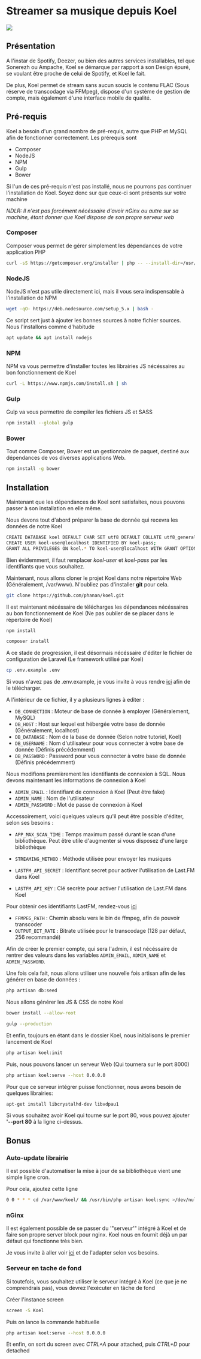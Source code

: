 # Streamer sa musique depuis Koel

![](/koel.png)

## Présentation

A l'instar de Spotify, Deezer, ou bien des autres services
installables, tel que Sonerezh ou Ampache, Koel se démarque par rapport
à son Design épuré, se voulant être proche de celui de Spotify, et Koel
le fait.

De plus, Koel permet de stream sans aucun soucis le contenu FLAC (Sous
réserve de transcodage via FFMpeg), dispose d'un système de gestion de
compte, mais également d'une interface mobile de qualité.

## Pré-requis

Koel a besoin d'un grand nombre de pré-requis, autre que PHP et MySQL
afin de fonctionner correctement. Les prérequis sont

  * Composer
  * NodeJS
  * NPM
  * Gulp
  * Bower

Si l'un de ces pré-requis n'est pas installé, nous ne pourrons pas
continuer l'installation de Koel. Soyez donc sur que ceux-ci sont
présents sur votre machine

*NDLR: Il n'est pas forcément nécéssaire d'avoir nGinx ou autre sur sa
machine, étant donner que Koel dispose de son propre serveur web*

### Composer

Composer vous permet de gérer simplement les dépendances de votre
application PHP

```bash
curl -sS https://getcomposer.org/installer | php -- --install-dir=/usr/bin --filename=composer
```

### NodeJS

NodeJS n'est pas utile directement ici, mais il vous sera indispensable
à l'installation de NPM

```bash
wget -qO- https://deb.nodesource.com/setup_5.x | bash -
```

Ce script sert just à ajouter les bonnes sources à notre fichier
sources. Nous l'installons comme d'habitude

```bash
apt update && apt install nodejs
```

### NPM

NPM va vous permettre d'installer toutes les librairies JS nécéssaires
au bon fonctionnement de Koel

```bash
curl -L https://www.npmjs.com/install.sh | sh
```

### Gulp

Gulp va vous permettre de compiler les fichiers JS et SASS

```bash
npm install --global gulp
```

### Bower

Tout comme Composer, Bower est un gestionnaire de paquet, destiné aux
dépendances de vos diverses applications Web.

```bash
npm install -g bower
```

## Installation

Maintenant que les dépendances de Koel sont satisfaites, nous pouvons
passer à son installation en elle même.

Nous devons tout d'abord préparer la base de donnée qui recevra les
données de notre Koel

```bash
CREATE DATABASE koel DEFAULT CHAR SET utf8 DEFAULT COLLATE utf8_general_ci;
CREATE USER koel-user@localhost IDENTIFIED BY koel-pass;
GRANT ALL PRIVILEGES ON koel.* TO koel-user@localhost WITH GRANT OPTION;
```

Bien évidemment, il faut remplacer *koel-user* et *koel-pass* par les
identifiants que vous souhaitez.

Maintenant, nous allons cloner le projet Koel dans notre répertoire Web
(Généralement, /var/www). N'oubliez pas d'installer **git** pour cela.

```bash
git clone https://github.com/phanan/koel.git
```

Il est maintenant nécéssaire de télécharges les dépendances nécéssaires
au bon fonctionnement de Koel (Ne pas oublier de se placer dans le
répertoire de Koel)

```bash
npm install
```

```bash
composer install
```

A ce stade de progression, il est désormais nécéssaire d'éditer le
fichier de configuration de Laravel (Le framework utilisé par Koel)

```bash
cp .env.example .env
```

Si vous n'avez pas de .env.example, je vous invite à vous rendre
[ici](https://github.com/phanan/koel/blob/master/.env.example) afin de
le télécharger.

A l'intérieur de ce fichier, il y a plusieurs lignes à editer :

  * `DB_CONNECTION` : Moteur de base de donnée à employer
    (Généralement, MySQL)
  * `DB_HOST` : Host sur lequel est hébergée votre base de donnée
    (Généralement, localhost)
  * `DB_DATABASE` : Nom de la base de donnée (Selon notre tutoriel,
    Koel)
  * `DB_USERNAME` : Nom d'utilisateur pour vous connecter à votre
    base de donnée (Définis précédemment)
  * `DB_PASSWORD` : Password pour vous connecter à votre base de
    donnée (Définis précédemment)

Nous modifions premièrement les identifiants de connexion à SQL. Nous
devons maintenant les informations de connexion à Koel

  * `ADMIN_EMAIL` : Identifiant de connexion à Koel (Peut être fake)
  * `ADMIN_NAME` : Nom de l'utilisateur
  * `ADMIN_PASSWORD` : Mot de passe de connexion à Koel

Accessoirement, voici quelques valeurs qu'il peut être possible
d'éditer, selon ses besoins :

  * `APP_MAX_SCAN_TIME` : Temps maximum passé durant le scan d'une
    bibliothèque. Peut être utile d'augmenter si vous disposez d'une
    large bibliothèque
  * `STREAMING_METHOD` : Méthode utilisée pour envoyer les musiques

  * `LASTFM_API_SECRET` : Identifiant secret pour activer
    l'utilisation de Last.FM dans Koel
  * `LASTFM_API_KEY` : Clé secrète pour activer l'utilisation de
    Last.FM dans Koel

Pour obtenir ces identifiants LastFM, rendez-vous
[ici](http://www.last.fm/api/account/create)

  * `FFMPEG_PATH` : Chemin absolu vers le bin de ffmpeg, afin de
    pouvoir transcoder
  * `OUTPUT_BIT_RATE` : Bitrate utilisée pour le transcodage (128 par
    défaut, 256 recommandé)

Afin de créer le premier compte, qui sera l'admin, il est nécéssaire de
rentrer des valeurs dans les variables `ADMIN_EMAIL`, `ADMIN_NAME`
et `ADMIN_PASSWORD`.

Une fois cela fait, nous allons utiliser une nouvelle fois artisan afin
de les générer en base de données :

```bash
php artisan db:seed
```

Nous allons générer les JS & CSS de notre Koel

```bash
bower install --allow-root
```

```bash
gulp --production
```

Et enfin, toujours en étant dans le dossier Koel, nous initialisons le
premier lancement de Koel

```bash
php artisan koel:init
```

Puis, nous pouvons lancer un serveur Web (Qui tournera sur le port 8000)

```bash
php artisan koel:serve --host 0.0.0.0
```

Pour que ce serveur intégrer puisse fonctionner, nous avons besoin de
quelques librairies:

```bash
apt-get install libcrystalhd-dev libvdpau1
```

Si vous souhaitez avoir Koel qui tourne sur le port 80, vous pouvez
ajouter **'--port 80** à la ligne ci-dessus.

## Bonus

### Auto-update librairie

Il est possible d'automatiser la mise à jour de sa bibliothèque vient
une simple ligne cron.

Pour cela, ajoutez cette ligne

```bash
0 0 * * * cd /var/www/koel/ && /usr/bin/php artisan koel:sync >/dev/null 2>&1
```

### nGinx

Il est également possible de se passer du '"serveur'" intégré à Koel et
de faire son propre server block pour nginx. Koel nous en fournit déjà
un par défaut qui fonctionne très bien.

Je vous invite à aller voir
[ici](https://github.com/phanan/koel/blob/2.0/nginx.conf.example) et de
l'adapter selon vos besoins.

### Serveur en tache de fond

Si toutefois, vous souhaitez utiliser le serveur intégré à Koel (ce que
je ne comprendrais pas), vous devrez l'exécuter en tâche de fond

Créer l'instance screen

```bash
screen -S Koel
```

Puis on lance la commande habituelle

```bash
php artisan koel:serve --host 0.0.0.0
```

Et enfin, on sort du screen avec *CTRL+A* pour attached, puis *CTRL+D*
pour detached
